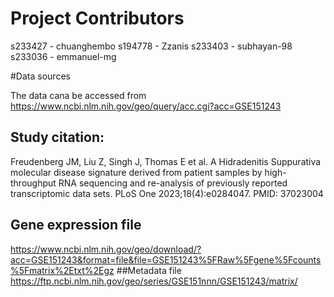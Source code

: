 # Project Contributors
s233427 - chuanghembo
s194778 - Zzanis
s233403 - subhayan-98
s233036 - emmanuel-mg

#Data sources

The data cana be accessed from https://www.ncbi.nlm.nih.gov/geo/query/acc.cgi?acc=GSE151243

## Study citation: 

Freudenberg JM, Liu Z, Singh J, Thomas E et al. A Hidradenitis Suppurativa molecular disease signature derived from patient samples by high-throughput RNA sequencing and re-analysis of previously reported transcriptomic data sets. PLoS One 2023;18(4):e0284047. PMID: 37023004

## Gene expression file 
https://www.ncbi.nlm.nih.gov/geo/download/?acc=GSE151243&format=file&file=GSE151243%5FRaw%5Fgene%5Fcounts%5Fmatrix%2Etxt%2Egz
##Metadata file 
https://ftp.ncbi.nlm.nih.gov/geo/series/GSE151nnn/GSE151243/matrix/
